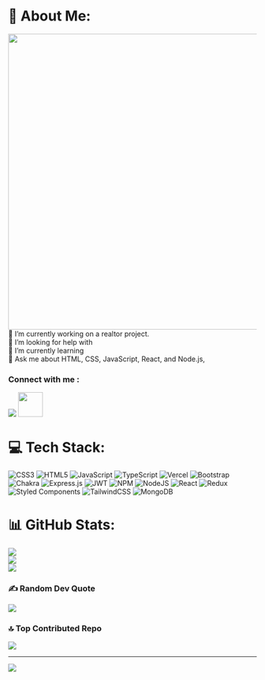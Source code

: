 # 💫 About Me:
<img align="right" width="600" heigt='200'  src="https://tecxar.io/blog/wp-content/uploads/2023/03/cd59d626dc86397fe45080e6e9c7027d.gif">
🔭 I’m currently working on a realtor project.<br>🤝 I’m looking for help with<br>🌱 I’m currently learning<br>💬 Ask me about HTML, CSS, JavaScript, React, and Node.js,  <br>
<h3>Connect with me :</h3>
<a href="https://www.linkedin.com/in/sagar-tiwary-6ba248263/" target="blank"><img src="https://img.freepik.com/premium-vector/linkedin-icon_488108-5.jpg?w=50"/></a>
<a href="https://sagartiwary.github.io/" target="blank"><img width="50" src="https://static.vecteezy.com/system/resources/thumbnails/000/351/686/small/Business__28148_29.jpg?w=50"/></a>

# 💻 Tech Stack:
![CSS3](https://img.shields.io/badge/css3-%231572B6.svg?style=for-the-badge&logo=css3&logoColor=white) ![HTML5](https://img.shields.io/badge/html5-%23E34F26.svg?style=for-the-badge&logo=html5&logoColor=white) ![JavaScript](https://img.shields.io/badge/javascript-%23323330.svg?style=for-the-badge&logo=javascript&logoColor=%23F7DF1E) ![TypeScript](https://img.shields.io/badge/typescript-%23007ACC.svg?style=for-the-badge&logo=typescript&logoColor=white) ![Vercel](https://img.shields.io/badge/vercel-%23000000.svg?style=for-the-badge&logo=vercel&logoColor=white) ![Bootstrap](https://img.shields.io/badge/bootstrap-%23563D7C.svg?style=for-the-badge&logo=bootstrap&logoColor=white) ![Chakra](https://img.shields.io/badge/chakra-%234ED1C5.svg?style=for-the-badge&logo=chakraui&logoColor=white) ![Express.js](https://img.shields.io/badge/express.js-%23404d59.svg?style=for-the-badge&logo=express&logoColor=%2361DAFB) ![JWT](https://img.shields.io/badge/JWT-black?style=for-the-badge&logo=JSON%20web%20tokens) ![NPM](https://img.shields.io/badge/NPM-%23000000.svg?style=for-the-badge&logo=npm&logoColor=white) ![NodeJS](https://img.shields.io/badge/node.js-6DA55F?style=for-the-badge&logo=node.js&logoColor=white) ![React](https://img.shields.io/badge/react-%2320232a.svg?style=for-the-badge&logo=react&logoColor=%2361DAFB) ![Redux](https://img.shields.io/badge/redux-%23593d88.svg?style=for-the-badge&logo=redux&logoColor=white) ![Styled Components](https://img.shields.io/badge/styled--components-DB7093?style=for-the-badge&logo=styled-components&logoColor=white) ![TailwindCSS](https://img.shields.io/badge/tailwindcss-%2338B2AC.svg?style=for-the-badge&logo=tailwind-css&logoColor=white) ![MongoDB](https://img.shields.io/badge/MongoDB-%234ea94b.svg?style=for-the-badge&logo=mongodb&logoColor=white)
# 📊 GitHub Stats:
![](https://github-readme-stats.vercel.app/api?username=sagartiwary&theme=radical&hide_border=false&include_all_commits=true&count_private=true)<br/>
![](https://github-readme-streak-stats.herokuapp.com/?user=sagartiwary&theme=radical&hide_border=false)<br/>
![](https://github-readme-stats.vercel.app/api/top-langs/?username=sagartiwary&theme=radical&hide_border=false&include_all_commits=true&count_private=true&layout=compact)

### ✍️ Random Dev Quote
![](https://quotes-github-readme.vercel.app/api?type=horizontal&theme=radical)

### 🔝 Top Contributed Repo
![](https://github-contributor-stats.vercel.app/api?username=sagartiwary&limit=5&theme=radical&combine_all_yearly_contributions=true)

---
[![](https://visitcount.itsvg.in/api?id=sagartiwary&icon=5&color=6)](https://visitcount.itsvg.in)

<!-- Proudly created with GPRM ( https://gprm.itsvg.in ) -->
